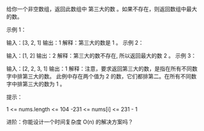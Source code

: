 给你一个非空数组，返回此数组中 第三大的数 。如果不存在，则返回数组中最大的数。

示例 1：

输入：[3, 2, 1]
输出：1
解释：第三大的数是 1 。
示例 2：

输入：[1, 2]
输出：2
解释：第三大的数不存在, 所以返回最大的数 2 。
示例 3：

输入：[2, 2, 3, 1]
输出：1
解释：注意，要求返回第三大的数，是指在所有不同数字中排第三大的数。
此例中存在两个值为 2 的数，它们都排第二。在所有不同数字中排第三大的数为 1 。

提示：

1 <= nums.length <= 104
-231 <= nums[i] <= 231 - 1

进阶：你能设计一个时间复杂度 O(n) 的解决方案吗？
